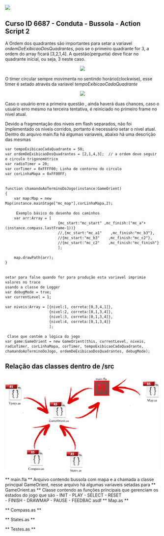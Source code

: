 [![](http://www.prismafs.com.br/wp-content/themes/prisma/img/logo.png)](http://prismafs.com.br/)



## Curso ID 6687 - Conduta - Bussola  - Action Script 2



A Ordem dos quadrantes são importantes para setar a variavel *ordemDeExibicaoDosQuadrantes*, pois se o primeiro quadrante for 3, a ordem do array ficará [3,2,1,4]. A questão(pergunta) deve ficar no quadrante inicial, ou seja, 3 neste caso.
<p align="center">
  <img   src="https://dj1hlxw0wr920.cloudfront.net/userfiles/wyzfiles/4325ef97-9128-43a5-b00f-50b50e9e6337.png">
</p>

 
O timer circular sempre movimenta no sentindo horário(clockwise), esse timer é setado através da variavel *tempoExibicaoCadaQuadrante*
<p align="center">
  <img   src="https://www.mathsisfun.com/geometry/images/clockwise.gif">
</p>


Caso o usuário erre a primeira questão , ainda haverá duas chances, caso o usuário erro mesmo na terceira tentativa, é reiniciado no primeiro frame no nivel atual.

Devido a fragmentação dos niveis em flash separados, não foi implementado os niveis corridos, portanto é necessário setar o nivel atual.
Dentro do arquivo main.fla há algumas variaveis, abaixo há uma descrição das mesmas

``` 
var tempoExibicaoCadaQuadrante = 50;
var ordemDeExibicaoDosQuadrantes = [2,1,4,3];  // a ordem deve seguir o circulo trigonométrico
var radioTimer = 20;
var corTimer = 0xFFFF00; Linha de contorno do circulo
var corLinhaMapa = 0xFF00FF;


function chamandoAoTerminoDoJogo(instance:GameOrient)
{
	var map:Map = new Map(instance.mainStage["mc_map"],corLinhaMapa,2);
	 
	 Exemplo básico do desenho dos caminhos
	var arr:Array = [
						{mc_start:"mc_start" ,mc_finish:("mc_a"+(instance.compass.lastFrame-1))}
						//,{mc_start:"mc_a1"    ,mc_finish:"mc_b3"},
						//{mc_start:"mc_b3"    ,mc_finish:"mc_c2"},
						//{mc_start:"mc_c2"    ,mc_finish:"mc_finish"}
						];
						
	map.drawPath(arr);
}


setar para false quando for para produção esta variavel imprimie valores no trace 
usando a classe de Logger
var debugMode = true;
var currentLevel = 1;

var niveis:Array = [{nivel:1, correta:[0,3,4,1]}, 
					{nivel:2, correta:[0,1,3,4]}, 
					{nivel:3, correta:[0,1,3,4]}, 
					{nivel:4, correta:[0,1,3,4]}
				    ];

 Clase que contém a lógica do jogo 
var game:GameOrient = new GameOrient(this, currentLevel, niveis, radioTimer, corLinhaMapa, corTimer, tempoExibicaoCadaQuadrante, chamandoAoTerminoDoJogo, ordemDeExibicaoDosQuadrantes, debugMode);
```

## Relação das classes dentro de /src
 
<p align="center">
  <img   src="https://github.com/dedogames/Curso-Prisma/blob/86b9780c22120899a7063178786daeb141b16195/classe.png">
</p>

** main.fla **
	Arquivo contendo bussola com mapa e a chamada a classe principal GameOrient, nesse arquivo há algumas variaveis setadas para 
** GameOrient.as **
	Classe contendo as funções principais que gerenciam os estados do jogo que são
	- INIT 
	- PLAY 
	- SELECT 
	- RESET  
	- FINISH 
	- DRAWMAP 
	- PAUSE 
	- FEEDBAC
	asdf
** Map.as **

** Compass.as **

** States.as **

** Testes.as **
